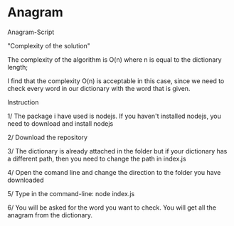 # Anagram
Anagram-Script

"Complexity of the solution"

The complexity of the algorithm is O(n) where n is equal to the dictionary length;

I find that the complexity O(n) is acceptable in this case, since we need to check every word in our dictionary with the word that is given.

Instruction

1/ The package i have used is nodejs. If you haven't installed nodejs, you need to download and install nodejs 

2/ Download the repository 

3/ The dictionary is already attached in the folder but if your dictionary has a different path, then you need to change the path in index.js

4/ Open the comand line and change the direction to the folder you have downloaded

5/ Type in the command-line: node index.js 

6/ You will be asked for the word you want to check. You will get all the anagram from the dictionary.
